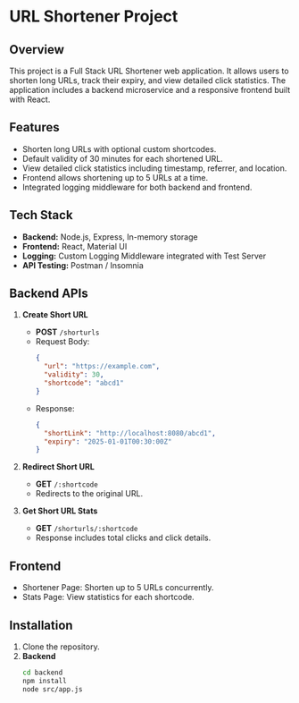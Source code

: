 # URL Shortener Project

## Overview
This project is a Full Stack URL Shortener web application. It allows users to shorten long URLs, track their expiry, and view detailed click statistics. The application includes a backend microservice and a responsive frontend built with React.

## Features
- Shorten long URLs with optional custom shortcodes.
- Default validity of 30 minutes for each shortened URL.
- View detailed click statistics including timestamp, referrer, and location.
- Frontend allows shortening up to 5 URLs at a time.
- Integrated logging middleware for both backend and frontend.

## Tech Stack
- **Backend:** Node.js, Express, In-memory storage
- **Frontend:** React, Material UI
- **Logging:** Custom Logging Middleware integrated with Test Server
- **API Testing:** Postman / Insomnia

## Backend APIs
1. **Create Short URL**
   - **POST** `/shorturls`
   - Request Body:
     ```json
     {
       "url": "https://example.com",
       "validity": 30,
       "shortcode": "abcd1"
     }
     ```
   - Response:
     ```json
     {
       "shortLink": "http://localhost:8080/abcd1",
       "expiry": "2025-01-01T00:30:00Z"
     }
     ```

2. **Redirect Short URL**
   - **GET** `/:shortcode`
   - Redirects to the original URL.

3. **Get Short URL Stats**
   - **GET** `/shorturls/:shortcode`
   - Response includes total clicks and click details.

## Frontend
- Shortener Page: Shorten up to 5 URLs concurrently.
- Stats Page: View statistics for each shortcode.

## Installation
1. Clone the repository.
2. **Backend**
   ```bash
   cd backend
   npm install
   node src/app.js